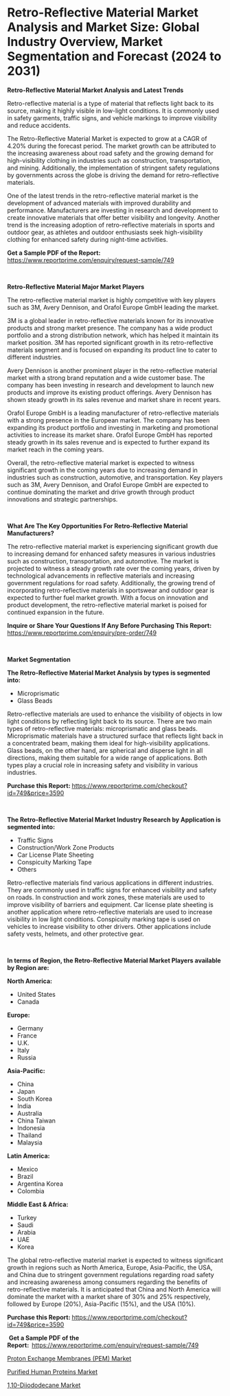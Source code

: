 <p><h1>Retro-Reflective Material Market Analysis and Market Size: Global Industry Overview, Market Segmentation and Forecast (2024 to 2031)</h1></p><p><strong>Retro-Reflective Material Market Analysis and Latest Trends</strong></p>
<p><p>Retro-reflective material is a type of material that reflects light back to its source, making it highly visible in low-light conditions. It is commonly used in safety garments, traffic signs, and vehicle markings to improve visibility and reduce accidents.</p><p>The Retro-Reflective Material Market is expected to grow at a CAGR of 4.20% during the forecast period. The market growth can be attributed to the increasing awareness about road safety and the growing demand for high-visibility clothing in industries such as construction, transportation, and mining. Additionally, the implementation of stringent safety regulations by governments across the globe is driving the demand for retro-reflective materials.</p><p>One of the latest trends in the retro-reflective material market is the development of advanced materials with improved durability and performance. Manufacturers are investing in research and development to create innovative materials that offer better visibility and longevity. Another trend is the increasing adoption of retro-reflective materials in sports and outdoor gear, as athletes and outdoor enthusiasts seek high-visibility clothing for enhanced safety during night-time activities.</p></p>
<p><strong>Get a Sample PDF of the Report:&nbsp;</strong> <a href="https://www.reportprime.com/enquiry/request-sample/749">https://www.reportprime.com/enquiry/request-sample/749</a></p>
<p>&nbsp;</p>
<p><strong>Retro-Reflective Material Major Market Players</strong></p>
<p><p>The retro-reflective material market is highly competitive with key players such as 3M, Avery Dennison, and Orafol Europe GmbH leading the market. </p><p>3M is a global leader in retro-reflective materials known for its innovative products and strong market presence. The company has a wide product portfolio and a strong distribution network, which has helped it maintain its market position. 3M has reported significant growth in its retro-reflective materials segment and is focused on expanding its product line to cater to different industries.</p><p>Avery Dennison is another prominent player in the retro-reflective material market with a strong brand reputation and a wide customer base. The company has been investing in research and development to launch new products and improve its existing product offerings. Avery Dennison has shown steady growth in its sales revenue and market share in recent years.</p><p>Orafol Europe GmbH is a leading manufacturer of retro-reflective materials with a strong presence in the European market. The company has been expanding its product portfolio and investing in marketing and promotional activities to increase its market share. Orafol Europe GmbH has reported steady growth in its sales revenue and is expected to further expand its market reach in the coming years.</p><p>Overall, the retro-reflective material market is expected to witness significant growth in the coming years due to increasing demand in industries such as construction, automotive, and transportation. Key players such as 3M, Avery Dennison, and Orafol Europe GmbH are expected to continue dominating the market and drive growth through product innovations and strategic partnerships.</p></p>
<p>&nbsp;</p>
<p><strong>What Are The Key Opportunities For Retro-Reflective Material Manufacturers?</strong></p>
<p><p>The retro-reflective material market is experiencing significant growth due to increasing demand for enhanced safety measures in various industries such as construction, transportation, and automotive. The market is projected to witness a steady growth rate over the coming years, driven by technological advancements in reflective materials and increasing government regulations for road safety. Additionally, the growing trend of incorporating retro-reflective materials in sportswear and outdoor gear is expected to further fuel market growth. With a focus on innovation and product development, the retro-reflective material market is poised for continued expansion in the future.</p></p>
<p><strong>Inquire or Share Your Questions If Any Before Purchasing This Report:</strong> <a href="https://www.reportprime.com/enquiry/pre-order/749">https://www.reportprime.com/enquiry/pre-order/749</a></p>
<p>&nbsp;</p>
<p><strong>Market Segmentation</strong></p>
<p><strong>The Retro-Reflective Material Market Analysis by types is segmented into:</strong></p>
<p><ul><li>Microprismatic</li><li>Glass Beads</li></ul></p>
<p><p>Retro-reflective materials are used to enhance the visibility of objects in low light conditions by reflecting light back to its source. There are two main types of retro-reflective materials: microprismatic and glass beads. Microprismatic materials have a structured surface that reflects light back in a concentrated beam, making them ideal for high-visibility applications. Glass beads, on the other hand, are spherical and disperse light in all directions, making them suitable for a wide range of applications. Both types play a crucial role in increasing safety and visibility in various industries.</p></p>
<p><strong>Purchase this Report:&nbsp;</strong><a href="https://www.reportprime.com/checkout?id=749&price=3590">https://www.reportprime.com/checkout?id=749&price=3590</a></p>
<p>&nbsp;</p>
<p><strong>The Retro-Reflective Material Market Industry Research by Application is segmented into:</strong></p>
<p><ul><li>Traffic Signs</li><li>Construction/Work Zone Products</li><li>Car License Plate Sheeting</li><li>Conspicuity Marking Tape</li><li>Others</li></ul></p>
<p><p>Retro-reflective materials find various applications in different industries. They are commonly used in traffic signs for enhanced visibility and safety on roads. In construction and work zones, these materials are used to improve visibility of barriers and equipment. Car license plate sheeting is another application where retro-reflective materials are used to increase visibility in low light conditions. Conspicuity marking tape is used on vehicles to increase visibility to other drivers. Other applications include safety vests, helmets, and other protective gear.</p></p>
<p>&nbsp;</p>
<p><strong>In terms of Region, the Retro-Reflective Material Market Players available by Region are:</strong></p>
<p>
    <p> <strong> North America: </strong>
        <ul>
            <li>United States</li>
            <li>Canada</li>
        </ul>
        </p> 
    <p> <strong> Europe: </strong>
        <ul>
            <li>Germany</li>
            <li>France</li>
            <li>U.K.</li>
            <li>Italy</li>
            <li>Russia</li>
        </ul>
        </p> 
    <p> <strong> Asia-Pacific: </strong>
        <ul>
            <li>China</li>
            <li>Japan</li>
            <li>South Korea</li>
            <li>India</li>
            <li>Australia</li>
            <li>China Taiwan</li>
            <li>Indonesia</li>
            <li>Thailand</li>
            <li>Malaysia</li>
        </ul>
        </p> 
    <p> <strong> Latin America: </strong>
        <ul>
            <li>Mexico</li>
            <li>Brazil</li>
            <li>Argentina Korea</li>
            <li>Colombia</li>
        </ul>
        </p> 
    <p> <strong> Middle East & Africa: </strong>
        <ul>
            <li>Turkey</li>
            <li>Saudi</li>
            <li>Arabia</li>
            <li>UAE</li>
            <li>Korea</li>
        </ul>
    </p>
    </p>
<p><p>The global retro-reflective material market is expected to witness significant growth in regions such as North America, Europe, Asia-Pacific, the USA, and China due to stringent government regulations regarding road safety and increasing awareness among consumers regarding the benefits of retro-reflective materials. It is anticipated that China and North America will dominate the market with a market share of 30% and 25% respectively, followed by Europe (20%), Asia-Pacific (15%), and the USA (10%).</p></p>
<p><strong>Purchase this Report: </strong><a href="https://www.reportprime.com/checkout?id=749&price=3590">https://www.reportprime.com/checkout?id=749&price=3590</a></p>
<p>&nbsp;<strong>Get a Sample PDF of the Report:&nbsp;&nbsp;</strong><a href="https://www.reportprime.com/enquiry/request-sample/749">https://www.reportprime.com/enquiry/request-sample/749</a></p>
<p><strong></strong></p>
<p><p><a href="https://github.com/pgtimber/Market-Research-Report-List-1/blob/main/proton-exchange-membranes-pem-market.md">Proton Exchange Membranes (PEM) Market</a></p><p><a href="https://github.com/lataunyatinikmelvin59ilbd0dv/Market-Research-Report-List-1/blob/main/purified-human-proteins-market.md">Purified Human Proteins Market</a></p><p><a href="https://cute-banjo-8ca.notion.site/1-10-Diiododecane-Market-Provides-a-Comprehensive-Analysis-Including-a-Macro-Overview-of-the-Market--ee00293bf5e24161912ec72a0e5eb015">1,10-Diiododecane Market</a></p></p>